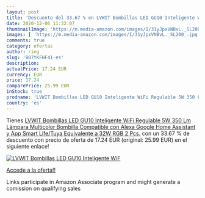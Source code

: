 ```yaml
---
layout: post
title: 'Descuento del 33.67 % en LVWIT Bombillas LED GU10 Inteligente WiF'
date: 2020-12-06 11:32:07
thumbnailImage: 'https://m.media-amazon.com/images/I/31yJpxVNBvL._SL200_.jpg'
images: [ 'https://m.media-amazon.com/images/I/31yJpxVNBvL._SL200_.jpg' ]
comments: true
category: ofertas
author: ring
slug: 'B07YKFHF41-es'
description:
actualPrice: 17.24 EUR
currency: EUR
price: 17.24
comparePrice: 25.99 EUR
inStock: true
prodname: 'LVWIT Bombillas LED GU10 Inteligente WiFi Regulable 5W 350 Lm  Lámpara Multicolor Bombilla Compatible con Alexa  Google Home Assistant y App Smart Life/Tuya  Equivalente a 32W RGB  2 Pcs.'
country: 'es'
---
```


Tienes [LVWIT Bombillas LED GU10 Inteligente WiFi Regulable 5W 350 Lm  Lámpara Multicolor Bombilla Compatible con Alexa  Google Home Assistant y App Smart Life/Tuya  Equivalente a 32W RGB  2 Pcs.](https://www.amazon.es/dp/B07YKFHF41/?tag=tolees-21) con un 33.67 % de descuento con precio de oferta de 17.24 EUR (original: 25.99 EUR) en el siguiente enlace!

[![LVWIT Bombillas LED GU10 Inteligente WiF](https://m.media-amazon.com/images/I/31yJpxVNBvL._SL200_.jpg)](https://www.amazon.es/dp/B07YKFHF41/?tag=tolees-21)

[Accede a la oferta!!](https://www.amazon.es/dp/B07YKFHF41/?tag=tolees-21)

Links participate in Amazon Associate program and might generate a comission on qualifying sales


